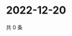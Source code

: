 # 2022-12-20

共 0 条

<!-- BEGIN WEIBO -->
<!-- 最后更新时间 Tue Dec 20 2022 18:00:37 GMT+0800 (China Standard Time) -->

<!-- END WEIBO -->
